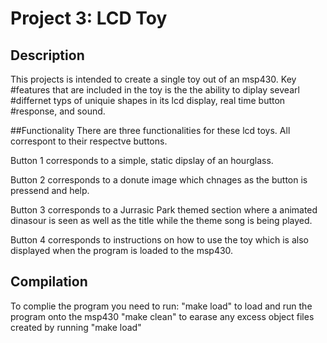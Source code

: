 # Project 3: LCD Toy
## Description
This projects is intended to create a single toy out of an msp430. Key
#features that are included in the toy is the the ability to diplay sevearl
#differnet typs of uniquie shapes in its lcd display, real time button
#response, and sound.

##Functionality
There are three functionalities for these lcd toys. All correspont to their
respectve buttons.

Button 1 corresponds to a simple, static dipslay of an hourglass.

Button 2 corresponds to a donute image which chnages as the button is pressend
and help.

Button 3 corresponds to a Jurrasic Park themed section where a animated
dinasour is seen as well as the title while the theme song is being played.

Button 4 corresponds to instructions on how to use the toy which is also
displayed when the program is loaded to the msp430. 

## Compilation
To complie the program you need to run:
   "make load" to load and run the program onto the msp430
   "make clean" to earase any excess object files created by running "make load"

